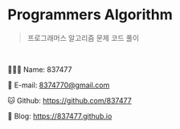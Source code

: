 # Programmers Algorithm

> 프로그래머스 알고리즘 문제 코드 풀이

<br>

🙋🏻‍♂️ Name: 837477

📧 E-mail: 8374770@gmail.com

🐱 Github: https://github.com/837477

📔 Blog: https://837477.github.io